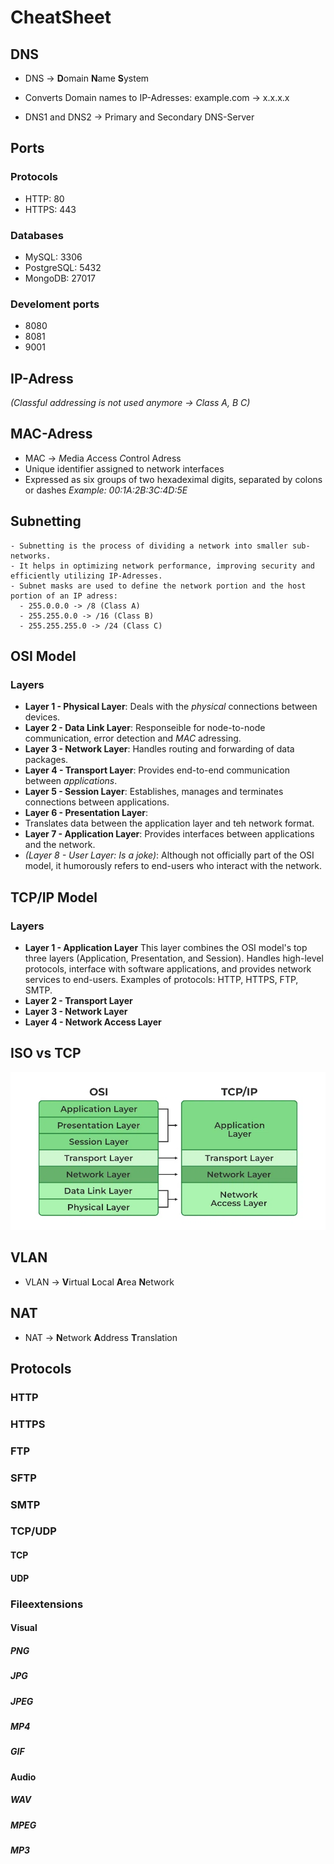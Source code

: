 # CheatSheet 

## DNS 
- DNS -> **D**omain **N**ame **S**ystem

- Converts Domain names to IP-Adresses: example.com -> x.x.x.x
- DNS1 and DNS2 -> Primary and Secondary DNS-Server

## Ports

### Protocols
- HTTP: 80
- HTTPS: 443

### Databases
- MySQL: 3306
- PostgreSQL: 5432
- MongoDB: 27017

### Develoment ports
- 8080
- 8081
- 9001

## IP-Adress 
*(Classful addressing is not used anymore -> Class A, B C)*

## MAC-Adress

- MAC -> *M*edia *A*ccess *C*ontrol Adress
- Unique identifier assigned to network interfaces
- Expressed as six groups of two hexadeximal digits, separated by colons or dashes *Example: 00:1A:2B:3C:4D:5E*

## Subnetting
    - Subnetting is the process of dividing a network into smaller sub-networks.
    - It helps in optimizing network performance, improving security and efficiently utilizing IP-Adresses.
    - Subnet masks are used to define the network portion and the host portion of an IP adress:
      - 255.0.0.0 -> /8 (Class A)
      - 255.255.0.0 -> /16 (Class B)
      - 255.255.255.0 -> /24 (Class C)

## OSI Model

### Layers

- **Layer 1 - Physical Layer**: Deals with the *physical* connections between devices.
- **Layer 2 - Data Link Layer**: Responseible for node-to-node communication, error detection and *MAC* adressing.
- **Layer 3 - Network Layer**: Handles routing and forwarding of data packages.
- **Layer 4 - Transport Layer**: Provides end-to-end communication between *applications*.
- **Layer 5 - Session Layer**: Establishes, manages and terminates connections between applications.
- **Layer 6 - Presentation Layer**:
- Translates data between the application layer and teh network format.
- **Layer 7 - Application Layer**: Provides interfaces between applications and the network.
- *(Layer 8 - User Layer: Is a joke)*: Although not officially part of the OSI model, it humorously refers to end-users who interact with the network.

## TCP/IP Model

### Layers
- **Layer 1 - Application Layer**
    This layer combines the OSI model's top three layers (Application, Presentation, and Session).
Handles high-level protocols, interface with software applications, and provides network services to end-users.
Examples of protocols: HTTP, HTTPS, FTP, SMTP.
- **Layer 2 - Transport Layer**
- **Layer 3 - Network Layer**
- **Layer 4 - Network Access Layer**


## ISO vs TCP

![ISO-Model-vs.-TCP-Model](./assets/OSI-vs-TCP.webp)

## VLAN 

- VLAN -> **V**irtual **L**ocal **A**rea **N**etwork

## NAT

- NAT -> **N**etwork **A**ddress **T**ranslation

## Protocols

### HTTP
### HTTPS
### FTP
### SFTP
### SMTP
### TCP/UDP
#### TCP
#### UDP

### Fileextensions

#### Visual
##### PNG
##### JPG
##### JPEG
##### MP4
##### GIF
#### Audio
##### WAV
##### MPEG
##### MP3